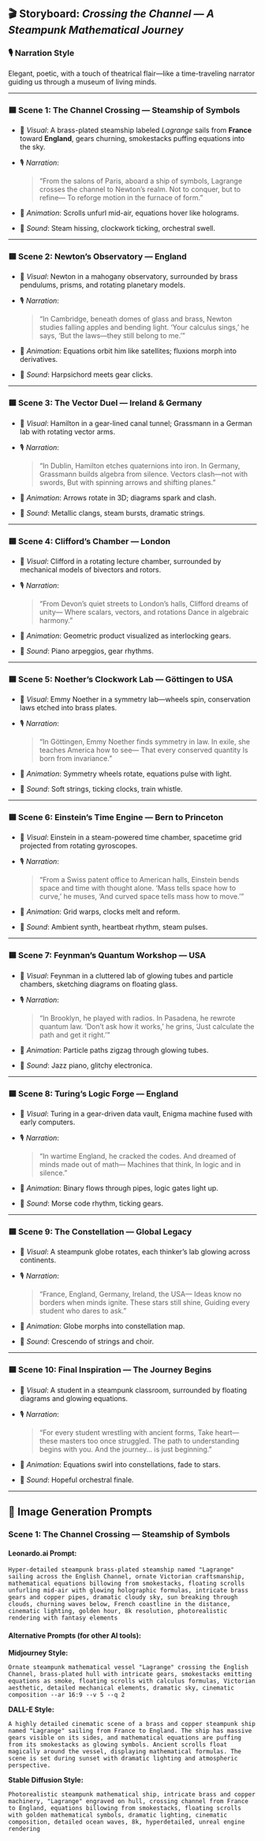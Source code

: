 ## 🎬 **Storyboard: *Crossing the Channel — A Steampunk Mathematical Journey***

### 🎙️ **Narration Style**
Elegant, poetic, with a touch of theatrical flair—like a time-traveling narrator guiding us through a museum of living minds.

---

### 🟦 **Scene 1: The Channel Crossing — Steamship of Symbols**
- 🎥 *Visual*: A brass-plated steamship labeled *Lagrange* sails from **France** toward **England**, gears churning, smokestacks puffing equations into the sky.
- 🎙️ *Narration*:
  > “From the salons of Paris, aboard a ship of symbols,
  > Lagrange crosses the channel to Newton’s realm.
  > Not to conquer, but to refine—
  > To reforge motion in the furnace of form.”

- 🎨 *Animation*: Scrolls unfurl mid-air, equations hover like holograms.
- 🎼 *Sound*: Steam hissing, clockwork ticking, orchestral swell.

---

### 🟦 **Scene 2: Newton’s Observatory — England**
- 🎥 *Visual*: Newton in a mahogany observatory, surrounded by brass pendulums, prisms, and rotating planetary models.
- 🎙️ *Narration*:
  > “In Cambridge, beneath domes of glass and brass,
  > Newton studies falling apples and bending light.
  > ‘Your calculus sings,’ he says,
  > ‘But the laws—they still belong to me.’”

- 🎨 *Animation*: Equations orbit him like satellites; fluxions morph into derivatives.
- 🎼 *Sound*: Harpsichord meets gear clicks.

---

### 🟦 **Scene 3: The Vector Duel — Ireland & Germany**
- 🎥 *Visual*: Hamilton in a gear-lined canal tunnel; Grassmann in a German lab with rotating vector arms.
- 🎙️ *Narration*:
  > “In Dublin, Hamilton etches quaternions into iron.
  > In Germany, Grassmann builds algebra from silence.
  > Vectors clash—not with swords,
  > But with spinning arrows and shifting planes.”

- 🎨 *Animation*: Arrows rotate in 3D; diagrams spark and clash.
- 🎼 *Sound*: Metallic clangs, steam bursts, dramatic strings.

---

### 🟦 **Scene 4: Clifford’s Chamber — London**
- 🎥 *Visual*: Clifford in a rotating lecture chamber, surrounded by mechanical models of bivectors and rotors.
- 🎙️ *Narration*:
  > “From Devon’s quiet streets to London’s halls,
  > Clifford dreams of unity—
  > Where scalars, vectors, and rotations
  > Dance in algebraic harmony.”

- 🎨 *Animation*: Geometric product visualized as interlocking gears.
- 🎼 *Sound*: Piano arpeggios, gear rhythms.

---

### 🟦 **Scene 5: Noether’s Clockwork Lab — Göttingen to USA**
- 🎥 *Visual*: Emmy Noether in a symmetry lab—wheels spin, conservation laws etched into brass plates.
- 🎙️ *Narration*:
  > “In Göttingen, Emmy Noether finds symmetry in law.
  > In exile, she teaches America how to see—
  > That every conserved quantity
  > Is born from invariance.”

- 🎨 *Animation*: Symmetry wheels rotate, equations pulse with light.
- 🎼 *Sound*: Soft strings, ticking clocks, train whistle.

---

### 🟦 **Scene 6: Einstein’s Time Engine — Bern to Princeton**
- 🎥 *Visual*: Einstein in a steam-powered time chamber, spacetime grid projected from rotating gyroscopes.
- 🎙️ *Narration*:
  > “From a Swiss patent office to American halls,
  > Einstein bends space and time with thought alone.
  > ‘Mass tells space how to curve,’ he muses,
  > ‘And curved space tells mass how to move.’”

- 🎨 *Animation*: Grid warps, clocks melt and reform.
- 🎼 *Sound*: Ambient synth, heartbeat rhythm, steam pulses.

---

### 🟦 **Scene 7: Feynman’s Quantum Workshop — USA**
- 🎥 *Visual*: Feynman in a cluttered lab of glowing tubes and particle chambers, sketching diagrams on floating glass.
- 🎙️ *Narration*:
  > “In Brooklyn, he played with radios.
  > In Pasadena, he rewrote quantum law.
  > ‘Don’t ask how it works,’ he grins,
  > ‘Just calculate the path and get it right.’”

- 🎨 *Animation*: Particle paths zigzag through glowing tubes.
- 🎼 *Sound*: Jazz piano, glitchy electronica.

---

### 🟦 **Scene 8: Turing’s Logic Forge — England**
- 🎥 *Visual*: Turing in a gear-driven data vault, Enigma machine fused with early computers.
- 🎙️ *Narration*:
  > “In wartime England, he cracked the codes.
  > And dreamed of minds made out of math—
  > Machines that think,
  > In logic and in silence.”

- 🎨 *Animation*: Binary flows through pipes, logic gates light up.
- 🎼 *Sound*: Morse code rhythm, ticking gears.

---

### 🟦 **Scene 9: The Constellation — Global Legacy**
- 🎥 *Visual*: A steampunk globe rotates, each thinker’s lab glowing across continents.
- 🎙️ *Narration*:
  > “France, England, Germany, Ireland, the USA—
  > Ideas know no borders when minds ignite.
  > These stars still shine,
  > Guiding every student who dares to ask.”

- 🎨 *Animation*: Globe morphs into constellation map.
- 🎼 *Sound*: Crescendo of strings and choir.

---

### 🟦 **Scene 10: Final Inspiration — The Journey Begins**
- 🎥 *Visual*: A student in a steampunk classroom, surrounded by floating diagrams and glowing equations.
- 🎙️ *Narration*:
  > “For every student wrestling with ancient forms,
  > Take heart—these masters too once struggled.
  > The path to understanding begins with you.
  > And the journey… is just beginning.”

- 🎨 *Animation*: Equations swirl into constellations, fade to stars.
- 🎼 *Sound*: Hopeful orchestral finale.

---

## 🎨 **Image Generation Prompts**

### Scene 1: The Channel Crossing — Steamship of Symbols

#### Leonardo.ai Prompt:
```
Hyper-detailed steampunk brass-plated steamship named "Lagrange" sailing across the English Channel, ornate Victorian craftsmanship, mathematical equations billowing from smokestacks, floating scrolls unfurling mid-air with glowing holographic formulas, intricate brass gears and copper pipes, dramatic cloudy sky, sun breaking through clouds, churning waves below, French coastline in the distance, cinematic lighting, golden hour, 8k resolution, photorealistic rendering with fantasy elements
```

#### Alternative Prompts (for other AI tools):

**Midjourney Style:**
```
Ornate steampunk mathematical vessel "Lagrange" crossing the English Channel, brass-plated hull with intricate gears, smokestacks emitting equations as smoke, floating scrolls with calculus formulas, Victorian aesthetic, detailed mechanical elements, dramatic sky, cinematic composition --ar 16:9 --v 5 --q 2
```

**DALL-E Style:**
```
A highly detailed cinematic scene of a brass and copper steampunk ship named "Lagrange" sailing from France to England. The ship has massive gears visible on its sides, and mathematical equations are puffing from its smokestacks as glowing symbols. Ancient scrolls float magically around the vessel, displaying mathematical formulas. The scene is set during sunset with dramatic lighting and atmospheric perspective.
```

**Stable Diffusion Style:**
```
Photorealistic steampunk mathematical ship, intricate brass and copper machinery, "Lagrange" engraved on hull, crossing channel from France to England, equations billowing from smokestacks, floating scrolls with golden mathematical symbols, dramatic lighting, cinematic composition, detailed ocean waves, 8k, hyperdetailed, unreal engine rendering
```